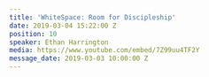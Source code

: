 ```yaml
---
title: 'WhiteSpace: Room for Discipleship'
date: 2019-03-04 15:22:00 Z
position: 10
speaker: Ethan Harrington
media: https://www.youtube.com/embed/7Z99uu4TF2Y
message_date: 2019-03-03 10:00:00 Z
---
```


